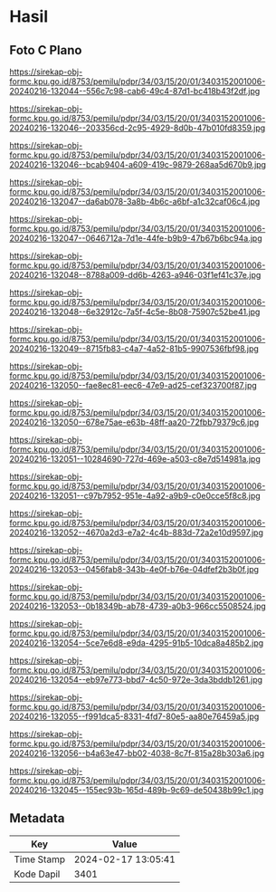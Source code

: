# Hasil

## Foto C Plano

https://sirekap-obj-formc.kpu.go.id/8753/pemilu/pdpr/34/03/15/20/01/3403152001006-20240216-132044--556c7c98-cab6-49c4-87d1-bc418b43f2df.jpg

https://sirekap-obj-formc.kpu.go.id/8753/pemilu/pdpr/34/03/15/20/01/3403152001006-20240216-132046--203356cd-2c95-4929-8d0b-47b010fd8359.jpg

https://sirekap-obj-formc.kpu.go.id/8753/pemilu/pdpr/34/03/15/20/01/3403152001006-20240216-132046--bcab9404-a609-419c-9879-268aa5d670b9.jpg

https://sirekap-obj-formc.kpu.go.id/8753/pemilu/pdpr/34/03/15/20/01/3403152001006-20240216-132047--da6ab078-3a8b-4b6c-a6bf-a1c32caf06c4.jpg

https://sirekap-obj-formc.kpu.go.id/8753/pemilu/pdpr/34/03/15/20/01/3403152001006-20240216-132047--0646712a-7d1e-44fe-b9b9-47b67b6bc94a.jpg

https://sirekap-obj-formc.kpu.go.id/8753/pemilu/pdpr/34/03/15/20/01/3403152001006-20240216-132048--8788a009-dd6b-4263-a946-03f1ef41c37e.jpg

https://sirekap-obj-formc.kpu.go.id/8753/pemilu/pdpr/34/03/15/20/01/3403152001006-20240216-132048--6e32912c-7a5f-4c5e-8b08-75907c52be41.jpg

https://sirekap-obj-formc.kpu.go.id/8753/pemilu/pdpr/34/03/15/20/01/3403152001006-20240216-132049--8715fb83-c4a7-4a52-81b5-9907536fbf98.jpg

https://sirekap-obj-formc.kpu.go.id/8753/pemilu/pdpr/34/03/15/20/01/3403152001006-20240216-132050--fae8ec81-eec6-47e9-ad25-cef323700f87.jpg

https://sirekap-obj-formc.kpu.go.id/8753/pemilu/pdpr/34/03/15/20/01/3403152001006-20240216-132050--678e75ae-e63b-48ff-aa20-72fbb79379c6.jpg

https://sirekap-obj-formc.kpu.go.id/8753/pemilu/pdpr/34/03/15/20/01/3403152001006-20240216-132051--10284690-727d-469e-a503-c8e7d514981a.jpg

https://sirekap-obj-formc.kpu.go.id/8753/pemilu/pdpr/34/03/15/20/01/3403152001006-20240216-132051--c97b7952-951e-4a92-a9b9-c0e0cce5f8c8.jpg

https://sirekap-obj-formc.kpu.go.id/8753/pemilu/pdpr/34/03/15/20/01/3403152001006-20240216-132052--4670a2d3-e7a2-4c4b-883d-72a2e10d9597.jpg

https://sirekap-obj-formc.kpu.go.id/8753/pemilu/pdpr/34/03/15/20/01/3403152001006-20240216-132053--0456fab8-343b-4e0f-b76e-04dfef2b3b0f.jpg

https://sirekap-obj-formc.kpu.go.id/8753/pemilu/pdpr/34/03/15/20/01/3403152001006-20240216-132053--0b18349b-ab78-4739-a0b3-966cc5508524.jpg

https://sirekap-obj-formc.kpu.go.id/8753/pemilu/pdpr/34/03/15/20/01/3403152001006-20240216-132054--5ce7e6d8-e9da-4295-91b5-10dca8a485b2.jpg

https://sirekap-obj-formc.kpu.go.id/8753/pemilu/pdpr/34/03/15/20/01/3403152001006-20240216-132054--eb97e773-bbd7-4c50-972e-3da3bddb1261.jpg

https://sirekap-obj-formc.kpu.go.id/8753/pemilu/pdpr/34/03/15/20/01/3403152001006-20240216-132055--f991dca5-8331-4fd7-80e5-aa80e76459a5.jpg

https://sirekap-obj-formc.kpu.go.id/8753/pemilu/pdpr/34/03/15/20/01/3403152001006-20240216-132056--b4a63e47-bb02-4038-8c7f-815a28b303a6.jpg

https://sirekap-obj-formc.kpu.go.id/8753/pemilu/pdpr/34/03/15/20/01/3403152001006-20240216-132045--155ec93b-165d-489b-9c69-de50438b99c1.jpg


## Metadata

| Key        | Value               |
| ---------- | ------------------- |
| Time Stamp | 2024-02-17 13:05:41 |
| Kode Dapil | 3401                |



